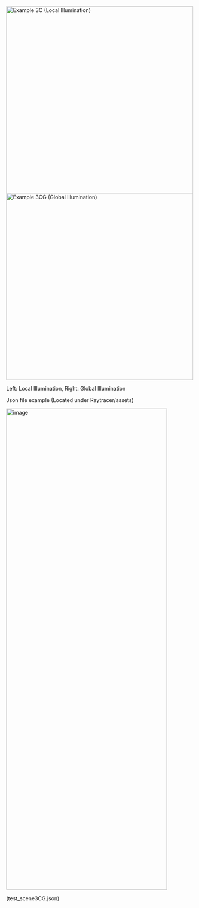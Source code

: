 
<img width="500" height="500" alt="Example 3C (Local Illumination)" src="https://github.com/user-attachments/assets/ef996428-861f-4ed7-be9f-2ce9caa2ccf0" />


<img width="500" height="500" alt="Example 3CG (Global Illumination)" src="https://github.com/user-attachments/assets/bad45717-7ff5-423c-8ef8-36b5bf3f8f5f" />



Left: Local Illumination, Right: Global Illumination



Json file example (Located under Raytracer/assets)

<img width="430" height="1288" alt="image" src="https://github.com/user-attachments/assets/1253dc6e-d78d-48c2-ab86-82815c8efa24" />

(test_scene3CG.json)

